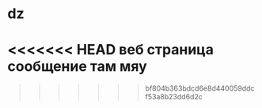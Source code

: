 # dz
<<<<<<< HEAD
веб страница 
сообщение там мяу 
=======

>>>>>>> bf804b363bdcd6e8d440059ddcf53a8b23dd6d2c
